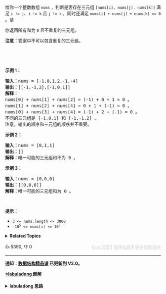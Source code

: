 <p>给你一个整数数组 <code>nums</code> ，判断是否存在三元组 <code>[nums[i], nums[j], nums[k]]</code> 满足 <code>i != j</code>、<code>i != k</code> 且 <code>j != k</code> ，同时还满足 <code>nums[i] + nums[j] + nums[k] == 0</code> 。请</p>

<p>你返回所有和为 <code>0</code> 且不重复的三元组。</p>

<p><strong>注意：</strong>答案中不可以包含重复的三元组。</p>

<p>&nbsp;</p>

<p>&nbsp;</p>

<p><strong>示例 1：</strong></p>

<pre>
<strong>输入：</strong>nums = [-1,0,1,2,-1,-4]
<strong>输出：</strong>[[-1,-1,2],[-1,0,1]]
<strong>解释：</strong>
nums[0] + nums[1] + nums[2] = (-1) + 0 + 1 = 0 。
nums[1] + nums[2] + nums[4] = 0 + 1 + (-1) = 0 。
nums[0] + nums[3] + nums[4] = (-1) + 2 + (-1) = 0 。
不同的三元组是 [-1,0,1] 和 [-1,-1,2] 。
注意，输出的顺序和三元组的顺序并不重要。
</pre>

<p><strong>示例 2：</strong></p>

<pre>
<strong>输入：</strong>nums = [0,1,1]
<strong>输出：</strong>[]
<strong>解释：</strong>唯一可能的三元组和不为 0 。
</pre>

<p><strong>示例 3：</strong></p>

<pre>
<strong>输入：</strong>nums = [0,0,0]
<strong>输出：</strong>[[0,0,0]]
<strong>解释：</strong>唯一可能的三元组和为 0 。
</pre>

<p>&nbsp;</p>

<p><strong>提示：</strong></p>

<ul> 
 <li><code>3 &lt;= nums.length &lt;= 3000</code></li> 
 <li><code>-10<sup>5</sup> &lt;= nums[i] &lt;= 10<sup>5</sup></code></li> 
</ul>

<details><summary><strong>Related Topics</strong></summary>数组 | 双指针 | 排序</details><br>

<div>👍 5390, 👎 0<span style='float: right;'><span style='color: gray;'><a href='https://github.com/labuladong/fucking-algorithm/discussions/939' target='_blank' style='color: lightgray;text-decoration: underline;'>bug 反馈</a> | <a href='https://mp.weixin.qq.com/s/NF8mmVyXVfC1ehdMOsO7Cw' target='_blank' style='color: lightgray;text-decoration: underline;'>使用指南</a> | <a href='https://labuladong.github.io/algo/images/others/%E5%85%A8%E5%AE%B6%E6%A1%B6.jpg' target='_blank' style='color: lightgray;text-decoration: underline;'>更多配套插件</a></span></span></div>

<div id="labuladong"><hr>

**通知：[数据结构精品课](https://aep.h5.xeknow.com/s/1XJHEO) 已更新到 V2.0。**



<p><strong><a href="https://labuladong.github.io/article?qno=15" target="_blank">⭐️labuladong 题解</a></strong></p>
<details><summary><strong>labuladong 思路</strong></summary>

## 基本思路

PS：这道题在[《算法小抄》](https://mp.weixin.qq.com/s/tUSovvogbR9StkPWb75fUw) 的第 319 页。

nSum 系列问题的核心思路就是**排序 + 双指针**。

先给数组从小到大排序，然后双指针 `lo` 和 `hi` 分别在数组开头和结尾，这样就可以控制 `nums[lo]` 和 `nums[hi]` 这两数之和的大小：

如果你想让它俩的和大一些，就让 `lo++`，如果你想让它俩的和小一些，就让 `hi--`。

![](https://labuladong.github.io/algo/images/nSum/1.jpeg)

基于两数之和可以得到一个万能函数 `nSumTarget`，扩展出 n 数之和的解法，具体分析见详细题解。

**详细题解：[一个方法团灭 nSum 问题](https://labuladong.github.io/article/fname.html?fname=nSum)**

**标签：[数组双指针](https://mp.weixin.qq.com/mp/appmsgalbum?__biz=MzAxODQxMDM0Mw==&action=getalbum&album_id=2120601117519675393)，递归**

## 解法代码

```cpp
class Solution {
    public:
    vector<vector<int>> threeSum(vector<int>& nums) {
        sort(nums.begin(), nums.end());
        // n 为 3，从 nums[0] 开始计算和为 0 的三元组
        return nSumTarget(nums, 3, 0, 0);
    }

    /* 注意：调用这个函数之前一定要先给 nums 排序 */
    // n 填写想求的是几数之和，start 从哪个索引开始计算（一般填 0），target 填想凑出的目标和
    vector<vector<int>> nSumTarget(
            vector<int>& nums, int n, int start, int target) {

        int sz = nums.size();
        vector<vector<int>> res;
        // 至少是 2Sum，且数组大小不应该小于 n
        if (n < 2 || sz < n) return res;
        // 2Sum 是 base case
        if (n == 2) {
            // 双指针那一套操作
            int lo = start, hi = sz - 1;
            while (lo < hi) {
                int sum = nums[lo] + nums[hi];
                int left = nums[lo], right = nums[hi];
                if (sum < target) {
                    while (lo < hi && nums[lo] == left) lo++;
                } else if (sum > target) {
                    while (lo < hi && nums[hi] == right) hi--;
                } else {
                    res.push_back({left, right});
                    while (lo < hi && nums[lo] == left) lo++;
                    while (lo < hi && nums[hi] == right) hi--;
                }
            }
        } else {
            // n > 2 时，递归计算 (n-1)Sum 的结果
            for (int i = start; i < sz; i++) {
                vector<vector<int>>
                        sub = nSumTarget(nums, n - 1, i + 1, target - nums[i]);
                for (vector<int>& arr : sub) {
                    // (n-1)Sum 加上 nums[i] 就是 nSum
                    arr.push_back(nums[i]);
                    res.push_back(arr);
                }
                while (i < sz - 1 && nums[i] == nums[i + 1]) i++;
            }
        }
        return res;
    }
};
```

**类似题目**：
  - [1. 两数之和 🟢](/problems/two-sum)
  - [167. 两数之和 II - 输入有序数组 🟢](/problems/two-sum-ii-input-array-is-sorted)
  - [18. 四数之和 🟠](/problems/4sum)
  - [剑指 Offer II 007. 数组中和为 0 的三个数 🟠](/problems/1fGaJU)

</details>
</div>





